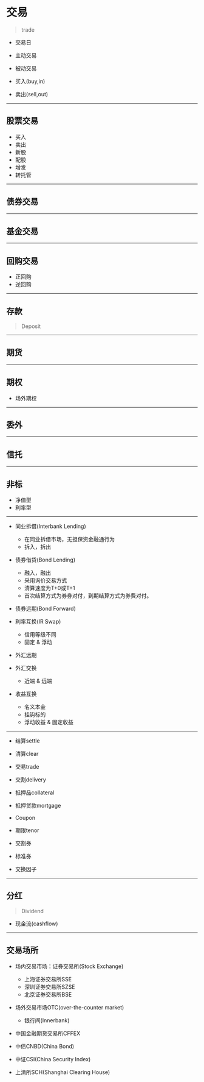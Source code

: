 # 交易
> trade



- 交易日


- 主动交易
- 被动交易

- 买入(buy,in)
- 卖出(sell,out)

---
## 股票交易


- 买入
- 卖出
- 新股
- 配股
- 增发
- 转托管

---
## 债券交易


---
## 基金交易

---
## 回购交易

- 正回购
- 逆回购

---
## 存款
> Deposit
---
## 期货


---
## 期权
- 场外期权
---
## 委外

---

## 信托

---
## 非标

- 净值型
- 利率型



---

- 同业拆借(Interbank Lending)
    - 在同业拆借市场，无担保资金融通行为
    - 拆入，拆出

- 债券借贷(Bond Lending)
    - 融入，融出
    - 采用询价交易方式
    - 清算速度为T+0或T+1
    - 首次结算方式为券券对付，到期结算方式为券费对付。



- 债券远期(Bond Forward)

- 利率互换(IR Swap)
    - 信用等级不同
    - 固定 & 浮动


- 外汇远期
- 外汇交换
    - 近端 & 远端


- 收益互换
    - 名义本金
    - 挂钩标的
    - 浮动收益 & 固定收益







---


- 结算settle
- 清算clear


- 交易trade
- 交割delivery

- 抵押品collateral
- 抵押贷款mortgage

- Coupon
- 期限tenor


- 交割券
- 标准券
- 交换因子

---
## 分红
> Dividend

- 现金流(cashflow)

---
## 交易场所
- 场内交易市场：证券交易所(Stock Exchange)
    - 上海证券交易所SSE
    - 深圳证券交易所SZSE
    - 北京证券交易所BSE
- 场外交易市场OTC(over-the-counter market)
    - 银行间(Innerbank)




- 中国金融期货交易所CFFEX



- 中债CNBD(China Bond)
- 中证CSI(China Security Index)
- 上清所SCH(Shanghai Clearing House)